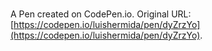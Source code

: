 # 

A Pen created on CodePen.io. Original URL: [https://codepen.io/luishermida/pen/dyZrzYo](https://codepen.io/luishermida/pen/dyZrzYo).


